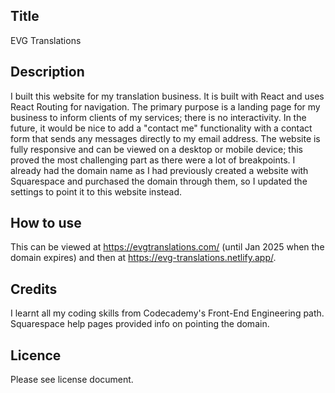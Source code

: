 ## Title
EVG Translations
## Description 
I built this website for my translation business. It is built with React and uses React Routing for navigation. The primary purpose is a landing page for my business to inform clients of my services; there is no interactivity. In the future, it would be nice to add a "contact me" functionality with a contact form that sends any messages directly to my email address. The website is fully responsive and can be viewed on a desktop or mobile device; this proved the most challenging part as there were a lot of breakpoints. I already had the domain name as I had previously created a website with Squarespace and purchased the domain through them, so I updated the settings to point it to this website instead.  
## How to use
This can be viewed at https://evgtranslations.com/ (until Jan 2025 when the domain expires) and then at https://evg-translations.netlify.app/.
## Credits
I learnt all my coding skills from Codecademy's Front-End Engineering path.
Squarespace help pages provided info on pointing the domain.
## Licence
Please see license document.
